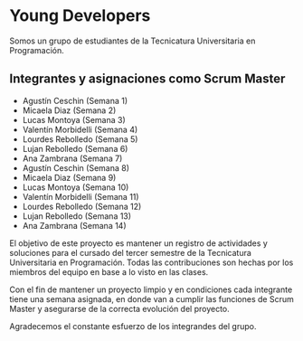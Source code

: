 # Young Developers

Somos un grupo de estudiantes de la Tecnicatura Universitaria en Programación.

## Integrantes y asignaciones como Scrum Master
* Agustín Ceschin (Semana 1)
* Micaela Diaz (Semana 2)
* Lucas Montoya (Semana 3)
* Valentín Morbidelli (Semana 4)
* Lourdes Rebolledo (Semana 5)
* Lujan Rebolledo (Semana 6)
* Ana Zambrana (Semana 7)
* Agustín Ceschin (Semana 8)
* Micaela Diaz (Semana 9)
* Lucas Montoya (Semana 10)
* Valentín Morbidelli (Semana 11)
* Lourdes Rebolledo (Semana 12)
* Lujan Rebolledo (Semana 13)
* Ana Zambrana (Semana 14)

El objetivo de este proyecto es mantener un registro de actividades y soluciones para el cursado del tercer semestre de la Tecnicatura Universitaria en Programación. Todas las contribuciones son hechas por los miembros del equipo en base a lo visto en las clases.

Con el fin de mantener un proyecto limpio y en condiciones cada integrante tiene una semana asignada, en donde van a cumplir las funciones de Scrum Master y asegurarse de la correcta evolución del proyecto.

Agradecemos el constante esfuerzo de los integrandes del grupo.
